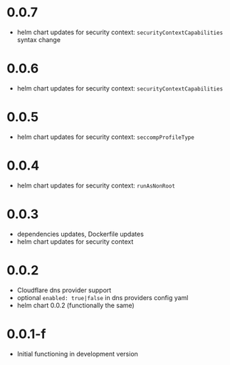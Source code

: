 # 0.0.7

- helm chart updates for security context: `securityContextCapabilities` syntax change

# 0.0.6

- helm chart updates for security context: `securityContextCapabilities`

# 0.0.5

- helm chart updates for security context: `seccompProfileType`

# 0.0.4

- helm chart updates for security context: `runAsNonRoot`

# 0.0.3 

- dependencies updates, Dockerfile updates
- helm chart updates for security context

# 0.0.2 

- Cloudflare dns provider support
- optional `enabled: true|false` in dns providers config yaml
- helm chart 0.0.2 (functionally the same)

# 0.0.1-f

- Initial functioning in development version